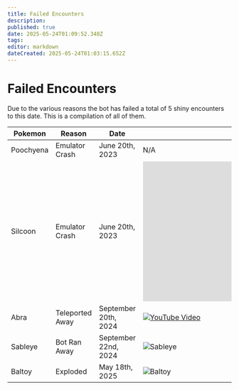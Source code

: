 ```yaml
---
title: Failed Encounters
description: 
published: true
date: 2025-05-24T01:09:52.348Z
tags: 
editor: markdown
dateCreated: 2025-05-24T01:03:15.652Z
---
```


# Failed Encounters
Due to the various reasons the bot has failed a total of 5 shiny encounters to this date. This is a compilation of all of them.

| Pokemon   | Reason          | Date                 | Clip                                                                 |
|-----------|-----------------|----------------------|----------------------------------------------------------------------|
| Poochyena | Emulator Crash  | June 20th, 2023      | N/A                                                                  |
| Silcoon   | Emulator Crash  | June 20th, 2023      | <iframe width="560" height="315" src="https://www.youtube.com/embed/_h8KPsFqEyA" frameborder="0" allowfullscreen></iframe>|
| Abra      | Teleported Away | September 20th, 2024 | [![YouTube Video](https://img.youtube.com/vi/_h8KPsFqEyA/0.jpg)](https://www.youtube.com/watch?v=_h8KPsFqEyA)|
| Sableye   | Bot Ran Away    | September 22nd, 2024 | ![Sableye](https://youtu.be/n_YxqYjO49s?list=PL6CcfJ4z__qcr8IGl485gJrlCnR7nnxp4) |
| Baltoy    | Exploded        | May 18th, 2025       | ![Baltoy](https://youtu.be/DZ3q8ZGJdBM?list=PL6CcfJ4z__qcr8IGl485gJrlCnR7nnxp4) |